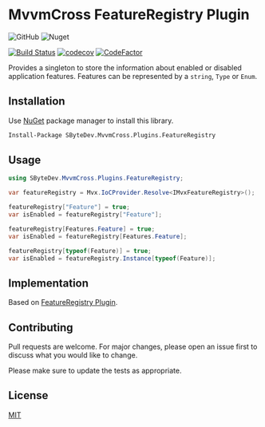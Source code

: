 # MvvmCross FeatureRegistry Plugin
![GitHub](https://img.shields.io/github/license/SByteDev/Net.MvvmCross.Plugins.FeatureRegistry.svg)
![Nuget](https://img.shields.io/nuget/v/SByteDev.MvvmCross.Plugins.FeatureRegistry.svg)

[![Build Status](https://travis-ci.org/SByteDev/Net.MvvmCross.Plugins.FeatureRegistry.svg?branch=master)](https://travis-ci.org/SByteDev/Net.MvvmCross.Plugins.FeatureRegistry)
[![codecov](https://codecov.io/gh/SByteDev/Net.MvvmCross.Plugins.FeatureRegistry/branch/master/graph/badge.svg)](https://codecov.io/gh/SByteDev/Net.MvvmCross.Plugins.FeatureRegistry)
[![CodeFactor](https://www.codefactor.io/repository/github/sbytedev/net.mvvmcross.plugins.featureregistry/badge)](https://www.codefactor.io/repository/github/sbytedev/net.mvvmcross.plugins.featureregistry)

Provides a singleton to store the information about enabled or disabled application features. Features can be represented by a `string`, `Type` or `Enum`.

## Installation

Use [NuGet](https://www.nuget.org) package manager to install this library.

```bash
Install-Package SByteDev.MvvmCross.Plugins.FeatureRegistry
```

## Usage
```cs
using SByteDev.MvvmCross.Plugins.FeatureRegistry;

var featureRegistry = Mvx.IoCProvider.Resolve<IMvxFeatureRegistry>();

featureRegistry["Feature"] = true;
var isEnabled = featureRegistry["Feature"];

featureRegistry[Features.Feature] = true;
var isEnabled = featureRegistry[Features.Feature];

featureRegistry[typeof(Feature)] = true;
var isEnabled = featureRegistry.Instance[typeof(Feature)];
```

## Implementation
Based on [FeatureRegistry Plugin](https://github.com/SByteDev/Net.Plugins.FeatureRegistry).

## Contributing
Pull requests are welcome. For major changes, please open an issue first to discuss what you would like to change.

Please make sure to update the tests as appropriate.

## License
[MIT](https://choosealicense.com/licenses/mit/)
